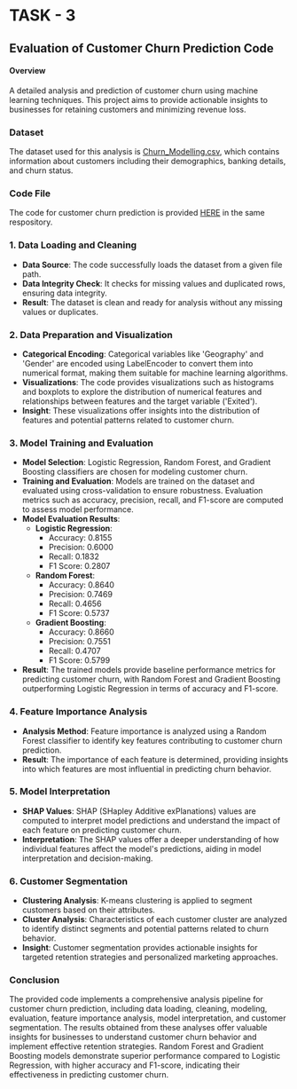 # TASK - 3

## Evaluation of Customer Churn Prediction Code

#### Overview
A detailed analysis and prediction of customer churn using machine learning techniques. This project aims to provide actionable insights to businesses for retaining customers and minimizing revenue loss.

### Dataset
The dataset used for this analysis is [Churn_Modelling.csv](https://www.kaggle.com/datasets/shantanudhakadd/bank-customer-churn-prediction), which contains information about customers including their demographics, banking details, and churn status.

### Code File
The code for customer churn prediction is provided [HERE](https://github.com/shravanichandane/CODSOFT_3/blob/main/CODSOFT_3.ipynb) in the same respository.

### 1. Data Loading and Cleaning
- **Data Source**: The code successfully loads the dataset from a given file path.
- **Data Integrity Check**: It checks for missing values and duplicated rows, ensuring data integrity.
- **Result**: The dataset is clean and ready for analysis without any missing values or duplicates.

### 2. Data Preparation and Visualization
- **Categorical Encoding**: Categorical variables like 'Geography' and 'Gender' are encoded using LabelEncoder to convert them into numerical format, making them suitable for machine learning algorithms.
- **Visualizations**: The code provides visualizations such as histograms and boxplots to explore the distribution of numerical features and relationships between features and the target variable ('Exited').
- **Insight**: These visualizations offer insights into the distribution of features and potential patterns related to customer churn.

### 3. Model Training and Evaluation
- **Model Selection**: Logistic Regression, Random Forest, and Gradient Boosting classifiers are chosen for modeling customer churn.
- **Training and Evaluation**: Models are trained on the dataset and evaluated using cross-validation to ensure robustness. Evaluation metrics such as accuracy, precision, recall, and F1-score are computed to assess model performance.
- **Model Evaluation Results**:
  - **Logistic Regression**:
    - Accuracy: 0.8155
    - Precision: 0.6000
    - Recall: 0.1832
    - F1 Score: 0.2807
  - **Random Forest**:
    - Accuracy: 0.8640
    - Precision: 0.7469
    - Recall: 0.4656
    - F1 Score: 0.5737
  - **Gradient Boosting**:
    - Accuracy: 0.8660
    - Precision: 0.7551
    - Recall: 0.4707
    - F1 Score: 0.5799
- **Result**: The trained models provide baseline performance metrics for predicting customer churn, with Random Forest and Gradient Boosting outperforming Logistic Regression in terms of accuracy and F1-score.

### 4. Feature Importance Analysis
- **Analysis Method**: Feature importance is analyzed using a Random Forest classifier to identify key features contributing to customer churn prediction.
- **Result**: The importance of each feature is determined, providing insights into which features are most influential in predicting churn behavior.

### 5. Model Interpretation
- **SHAP Values**: SHAP (SHapley Additive exPlanations) values are computed to interpret model predictions and understand the impact of each feature on predicting customer churn.
- **Interpretation**: The SHAP values offer a deeper understanding of how individual features affect the model's predictions, aiding in model interpretation and decision-making.

### 6. Customer Segmentation
- **Clustering Analysis**: K-means clustering is applied to segment customers based on their attributes.
- **Cluster Analysis**: Characteristics of each customer cluster are analyzed to identify distinct segments and potential patterns related to churn behavior.
- **Insight**: Customer segmentation provides actionable insights for targeted retention strategies and personalized marketing approaches.

### Conclusion
The provided code implements a comprehensive analysis pipeline for customer churn prediction, including data loading, cleaning, modeling, evaluation, feature importance analysis, model interpretation, and customer segmentation. The results obtained from these analyses offer valuable insights for businesses to understand customer churn behavior and implement effective retention strategies. Random Forest and Gradient Boosting models demonstrate superior performance compared to Logistic Regression, with higher accuracy and F1-score, indicating their effectiveness in predicting customer churn.
